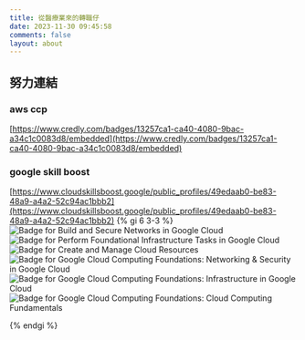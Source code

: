 ```yaml
---
title: 從醫療業來的轉職仔
date: 2023-11-30 09:45:58
comments: false
layout: about
---
```

## 努力連結

### aws ccp
[https://www.credly.com/badges/13257ca1-ca40-4080-9bac-a34c1c0083d8/embedded](https://www.credly.com/badges/13257ca1-ca40-4080-9bac-a34c1c0083d8/embedded)
<div data-iframe-width="150" data-iframe-height="270" data-share-badge-id="13257ca1-ca40-4080-9bac-a34c1c0083d8" data-share-badge-host="https://www.credly.com"></div><script type="text/javascript" async src="//cdn.credly.com/assets/utilities/embed.js"></script>

### google skill boost

[https://www.cloudskillsboost.google/public_profiles/49edaab0-be83-48a9-a4a2-52c94ac1bbb2](https://www.cloudskillsboost.google/public_profiles/49edaab0-be83-48a9-a4a2-52c94ac1bbb2)
{% gi 6 3-3 %}
<img alt="Badge for Build and Secure Networks in Google Cloud" src="https://cdn.qwiklabs.com/6QsPX5Wdg0eHWFed3ZKTbX2c88yVFGgaWPlYt%2BJdp4Q%3D">
<img alt="Badge for Perform Foundational Infrastructure Tasks in Google Cloud" src="https://cdn.qwiklabs.com/GU6CgwwDh1bw57WwDUTBc8jexs3fOGXQbGaTqqCrevo%3D">
<img alt="Badge for Create and Manage Cloud Resources" src="https://cdn.qwiklabs.com/XxSAXLzHABtWWAkLIYzzCNH5lgYNIrIgR3sVuHwE93k%3D">
<img alt="Badge for Google Cloud Computing Foundations: Networking &amp; Security in Google Cloud" src="https://cdn.qwiklabs.com/pfbHZIL5bmVEy0ZFJn5bzkHpbUVefMti4xbbGoCOh9s%3D">
<img alt="Badge for Google Cloud Computing Foundations: Infrastructure in Google Cloud" src="https://cdn.qwiklabs.com/hJUAG%2BgAxYxJ3Scj0ch7p3n3TWZA%2BHOMtMkX2F%2Fmt3Y%3D">
<img alt="Badge for Google Cloud Computing Foundations: Cloud Computing Fundamentals" src="https://cdn.qwiklabs.com/dGJj9QGPM0XKy1XJZwIrl5HAzGkopR5n8J5Ex1HzNUs%3D">

{% endgi %}
